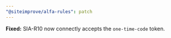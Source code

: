 ```yaml
---
"@siteimprove/alfa-rules": patch
---
```


**Fixed:** SIA-R10 now connectly accepts the `one-time-code` token.
